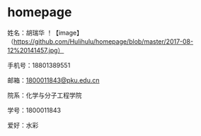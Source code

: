 # homepage

姓名：胡瑞华
！【image】（https://github.com/Hulihulu/homepage/blob/master/2017-08-12%20141457.jpg）

手机号：18801389551

邮箱：1800011843@pku.edu.cn

院系：化学与分子工程学院

学号：1800011843

爱好：水彩
